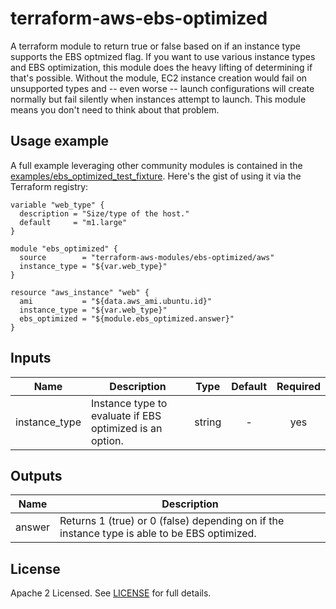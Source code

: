 # terraform-aws-ebs-optimized

A terraform module to return true or false based on if an instance type
supports the EBS optmized flag. If you want to use various instance types and
EBS optimization, this module does the heavy lifting of determining if that's
possible. Without the module, EC2 instance creation would fail on unsupported
types and -- even worse -- launch configurations will create normally but fail
silently when instances attempt to launch. This module means you don't need to
think about that problem.

## Usage example

A full example leveraging other community modules is contained in the [examples/ebs_optimized_test_fixture](https://github.com/terraform-aws-modules/terraform-aws-ebs-optimized/tree/master/examples/ebs_optimized_fixture). Here's the gist of using it via the Terraform registry:

```hcl
variable "web_type" {
  description = "Size/type of the host."
  default     = "m1.large"
}

module "ebs_optimized" {
  source        = "terraform-aws-modules/ebs-optimized/aws"
  instance_type = "${var.web_type}"
}

resource "aws_instance" "web" {
  ami           = "${data.aws_ami.ubuntu.id}"
  instance_type = "${var.web_type}"
  ebs_optimized = "${module.ebs_optimized.answer}"
}
```

## Inputs

| Name | Description | Type | Default | Required |
|------|-------------|:----:|:-----:|:-----:|
| instance_type | Instance type to evaluate if EBS optimized is an option. | string | - | yes |

## Outputs

| Name | Description |
|------|-------------|
| answer | Returns 1 (true) or 0 (false) depending on if the instance type is able to be EBS optimized. |

## License

Apache 2 Licensed. See [LICENSE](https://github.com/terraform-aws-modules/terraform-aws-key-pair/tree/master/LICENSE) for full details.
